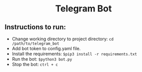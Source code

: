<p align="center">
	<h1 align="center"> Telegram Bot </h1>
</p>

## Instructions to run:

- Change working directory to project directory: `cd /path/to/telegram_bot`
- Add bot token to config.yaml file.
- Install the requirements: `$pip3 install -r requirements.txt`
- Run the bot: `$python3 bot.py`
- Stop the bot: `ctrl + c`